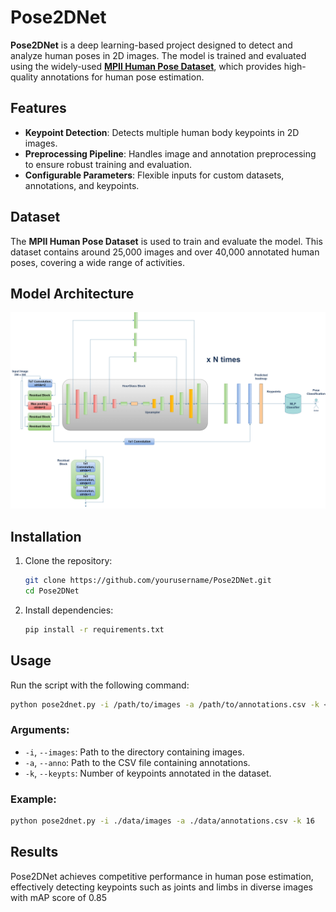 # Pose2DNet

**Pose2DNet** is a deep learning-based project designed to detect and analyze human poses in 2D images. The model is trained and evaluated using the widely-used **[MPII Human Pose Dataset](https://www.kaggle.com/datasets/harshpatel66/mpii-human-pose?select=mpii_human_pose.csv)**, which provides high-quality annotations for human pose estimation.

## Features

- **Keypoint Detection**: Detects multiple human body keypoints in 2D images.
- **Preprocessing Pipeline**: Handles image and annotation preprocessing to ensure robust training and evaluation.
- **Configurable Parameters**: Flexible inputs for custom datasets, annotations, and keypoints.

## Dataset

The **MPII Human Pose Dataset** is used to train and evaluate the model. This dataset contains around 25,000 images and over 40,000 annotated human poses, covering a wide range of activities.

## Model Architecture
![Model Architecture](arch/model-arch.png)

## Installation

1. Clone the repository:
   ```bash
   git clone https://github.com/yourusername/Pose2DNet.git
   cd Pose2DNet
   ```

2. Install dependencies:
   ```bash
   pip install -r requirements.txt
   ```

## Usage

Run the script with the following command:

```bash
python pose2dnet.py -i /path/to/images -a /path/to/annotations.csv -k <number_of_keypoints>
```

### Arguments:
- `-i`, `--images`: Path to the directory containing images.
- `-a`, `--anno`: Path to the CSV file containing annotations.
- `-k`, `--keypts`: Number of keypoints annotated in the dataset.

### Example:
```bash
python pose2dnet.py -i ./data/images -a ./data/annotations.csv -k 16
```

## Results

Pose2DNet achieves competitive performance in human pose estimation, effectively detecting keypoints such as joints and limbs in diverse images with mAP score of 0.85
